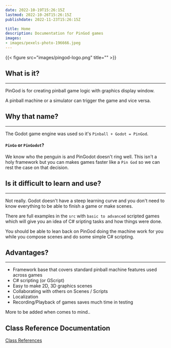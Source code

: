 ```yaml
---
date: 2022-10-19T15:26:15Z
lastmod: 2022-10-26T15:26:15Z
publishdate: 2022-11-23T15:26:15Z

title: Home
description: Documentation for PinGod games
images:
- images/pexels-photo-196666.jpeg
---
```


{{< figure src="images/pingod-logo.png" title="" >}}

## What is it?
---

PinGod is for creating pinball game logic with graphics display window.

A pinball machine or a simulator can trigger the game and vice versa.

## Why that name?
---

The Godot game engine was used so it's `Pinball + Godot = PinGod`.

#### `PinGo` or `PinGodot`?  

We know who the penguin is and PinGodot doesn't ring well. This isn't a holy framework but you can makes games faster like a `Pin God` so we can rest the case on that decision.

## Is it difficult to learn and use?
---

Not really. Godot doesn't have a steep learning curve and you don't need to know everything to be able to finish a game or make scenes.

There are full examples in the `src` with `basic to advanced` scripted games which will give you an idea of C# sripting tasks and how things were done.

You should be able to lean back on PinGod doing the machine work for you while you compose scenes and do some simple C# scripting.

## Advantages?
---

- Framework base that covers standard pinball machine features used across games
- C# scripting (or GScript)
- Easy to make 2D, 3D graphics scenes
- Collaborating with others on Scenes / Scripts
- Localization
- Recording/Playback of games saves much time in testing

More to be added when comes to mind..

## Class Reference Documentation

[Class References](/pingod-addons/html)
